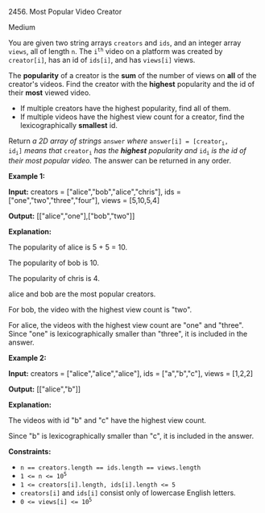 2456\. Most Popular Video Creator

Medium

You are given two string arrays `creators` and `ids`, and an integer array `views`, all of length `n`. The <code>i<sup>th</sup></code> video on a platform was created by `creator[i]`, has an id of `ids[i]`, and has `views[i]` views.

The **popularity** of a creator is the **sum** of the number of views on **all** of the creator's videos. Find the creator with the **highest** popularity and the id of their **most** viewed video.

*   If multiple creators have the highest popularity, find all of them.
*   If multiple videos have the highest view count for a creator, find the lexicographically **smallest** id.

Return _a 2D array of strings_ `answer` _where_ <code>answer[i] = [creator<sub>i</sub>, id<sub>i</sub>]</code> _means that_ <code>creator<sub>i</sub></code> _has the **highest** popularity and_ <code>id<sub>i</sub></code> _is the id of their most popular video._ The answer can be returned in any order.

**Example 1:**

**Input:** creators = ["alice","bob","alice","chris"], ids = ["one","two","three","four"], views = [5,10,5,4]

**Output:** [["alice","one"],["bob","two"]]

**Explanation:**

The popularity of alice is 5 + 5 = 10.

The popularity of bob is 10.

The popularity of chris is 4.

alice and bob are the most popular creators.

For bob, the video with the highest view count is "two".

For alice, the videos with the highest view count are "one" and "three". Since "one" is lexicographically smaller than "three", it is included in the answer. 

**Example 2:**

**Input:** creators = ["alice","alice","alice"], ids = ["a","b","c"], views = [1,2,2]

**Output:** [["alice","b"]]

**Explanation:**

The videos with id "b" and "c" have the highest view count.

Since "b" is lexicographically smaller than "c", it is included in the answer. 

**Constraints:**

*   `n == creators.length == ids.length == views.length`
*   <code>1 <= n <= 10<sup>5</sup></code>
*   `1 <= creators[i].length, ids[i].length <= 5`
*   `creators[i]` and `ids[i]` consist only of lowercase English letters.
*   <code>0 <= views[i] <= 10<sup>5</sup></code>